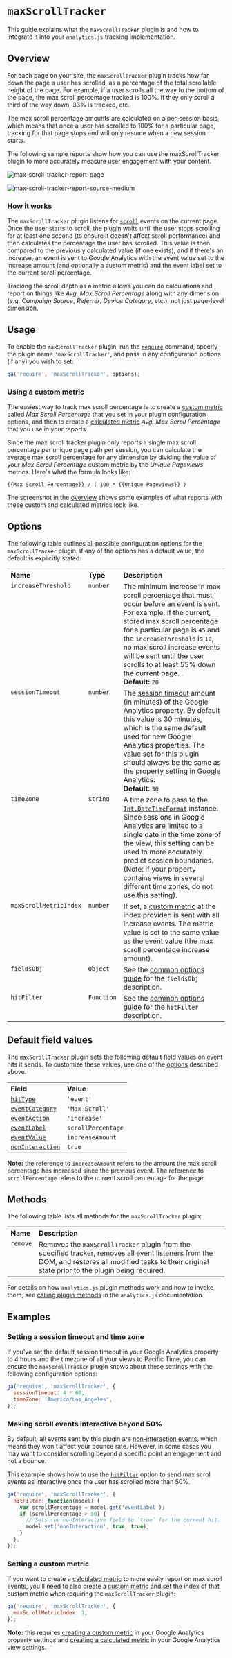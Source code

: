 # `maxScrollTracker`

This guide explains what the `maxScrollTracker` plugin is and how to integrate it into your `analytics.js` tracking implementation.

## Overview

For each page on your site, the `maxScrollTracker` plugin tracks how far down the page a user has scrolled, as a percentage of the total scrollable height of the page. For example, if a user scrolls all the way to the bottom of the page, the max scroll percentage tracked is 100%. If they only scroll a third of the way down, 33% is tracked, etc.

The max scroll percentage amounts are calculated on a per-session basis, which means that once a user has scrolled to 100% for a particular page, tracking for that page stops and will only resume when a new session starts.

The following sample reports show how you can use the maxScrollTracker plugin to more accurately measure user engagement with your content.

![max-scroll-tracker-report-page](https://cloud.githubusercontent.com/assets/326742/22217293/45fe6a26-e157-11e6-9371-7bf33bb1c812.png)

![max-scroll-tracker-report-source-medium](https://cloud.githubusercontent.com/assets/326742/22217338/770ef180-e157-11e6-99fa-8c32f37c738c.png)

### How it works

The `maxScrollTracker` plugin listens for [`scroll`](https://developer.mozilla.org/en-US/docs/Web/Events/scroll) events on the current page. Once the user starts to scroll, the plugin waits until the user stops scrolling for at least one second (to ensure it doesn't affect scroll performance) and then calculates the percentage the user has scrolled. This value is then compared to the previously calculated value (if one exists), and if there's an increase, an event is sent to Google Analytics with the event value set to the increase amount (and optionally a custom metric) and the event label set to the current scroll percentage.

Tracking the scroll depth as a metric allows you can do calculations and report on things like *Avg. Max Scroll Percentage* along with any dimension (e.g. *Campaign Source*, *Referrer*, *Device Category*, etc.), not just page-level dimension.

## Usage

To enable the `maxScrollTracker` plugin, run the [`require`](https://developers.google.com/analytics/devguides/collection/analyticsjs/using-plugins) command, specify the plugin name `'maxScrollTracker'`, and pass in any configuration options (if any) you wish to set:

```js
ga('require', 'maxScrollTracker', options);
```

### Using a custom metric

The easiest way to track max scroll percentage is to create a [custom metric](https://support.google.com/analytics/answer/2709828) called *Max Scroll Percentage* that you set in your plugin configuration options, and then to create a [calculated metric](https://support.google.com/analytics/answer/6121409) *Avg. Max Scroll Percentage* that you use in your reports.

Since the max scroll tracker plugin only reports a single max scroll percentage per unique page path per session, you can calculate the average max scroll percentage for any dimension by dividing the value of your *Max Scroll Percentage* custom metric by the *Unique Pageviews* metrics. Here's what the formula looks like:

```
{{Max Scroll Percentage}} / ( 100 * {{Unique Pageviews}} )
```

The screenshot in the [overview](#overview) shows some examples of what reports with these custom and calculated metrics look like.

## Options

The following table outlines all possible configuration options for the `maxScrollTracker` plugin. If any of the options has a default value, the default is explicitly stated:

<table>
  <tr valign="top">
    <th align="left">Name</th>
    <th align="left">Type</th>
    <th align="left">Description</th>
  </tr>
  <tr valign="top">
    <td><code>increaseThreshold</code></td>
    <td><code>number</code></td>
    <td>
      The minimum increase in max scroll percentage that must occur before an event is sent. For example, if the current, stored max scroll percentage for a particular page is <code>45</code> and the <code>increaseThreshold</code> is <code>10</code>, no max scroll increase events will be sent until the user scrolls to at least 55% down the current page.
      .<br>
      <strong>Default:</strong> <code>20</code>
  </td>
  <tr valign="top">
    <td><code>sessionTimeout</code></td>
    <td><code>number</code></td>
    <td>
      The <a href="https://support.google.com/analytics/answer/2795871">session timeout</a> amount (in minutes) of the Google Analytics property. By default this value is 30 minutes, which is the same default used for new Google Analytics properties. The value set for this plugin should always be the same as the property setting in Google Analytics.<br>
      <strong>Default:</strong> <code>30</code>
    </td>
  </tr>
  <tr valign="top">
    <td><code>timeZone</code></td>
    <td><code>string</code></td>
    <td>
      A time zone to pass to the <a href="https://developer.mozilla.org/en-US/docs/Web/JavaScript/Reference/Global_Objects/DateTimeFormat"><code>Int.DateTimeFormat</code></a> instance. Since sessions in Google Analytics are limited to a single date in the time zone of the view, this setting can be used to more accurately predict session boundaries. (Note: if your property contains views in several different time zones, do not use this setting).
    </td>
  </tr>
  <tr valign="top">
    <td><code>maxScrollMetricIndex</code></td>
    <td><code>number</code></td>
    <td>If set, a <a href="https://support.google.com/analytics/answer/2709828">custom metric</a> at the index provided is sent with all increase events. The metric value is set to the same value as the event value (the max scroll percentage increase amount).</td>
  </tr>
  <tr valign="top">
    <td><code>fieldsObj</code></td>
    <td><code>Object</code></td>
    <td>See the <a href="/docs/common-options.md#fieldsobj">common options guide</a> for the <code>fieldsObj</code> description.</td>
  </tr>
  <tr valign="top">
    <td><code>hitFilter</code></td>
    <td><code>Function</code></td>
    <td>See the <a href="/docs/common-options.md#hitfilter">common options guide</a> for the <code>hitFilter</code> description.</td>
  </tr>
</table>

## Default field values

The `maxScrollTracker` plugin sets the following default field values on event hits it sends. To customize these values, use one of the [options](#options) described above.

<table>
  <tr valign="top">
    <th align="left">Field</th>
    <th align="left">Value</th>
  </tr>
  <tr valign="top">
    <td><a href="https://developers.google.com/analytics/devguides/collection/analyticsjs/field-reference#hitType"><code>hitType</code></a></td>
    <td><code>'event'</code></td>
  </tr>
  <tr valign="top">
    <td><a href="https://developers.google.com/analytics/devguides/collection/analyticsjs/field-reference#eventCategory"><code>eventCategory</code></a></td>
    <td><code>'Max Scroll'</code></td>
  </tr>
  <tr valign="top">
    <td><a href="https://developers.google.com/analytics/devguides/collection/analyticsjs/field-reference#eventAction"><code>eventAction</code></a></td>
    <td><code>'increase'</code></td>
  </tr>
  <tr valign="top">
    <td><a href="https://developers.google.com/analytics/devguides/collection/analyticsjs/field-reference#eventLabel"><code>eventLabel</code></a></td>
    <td><code>scrollPercentage</code></td>
  </tr>
  <tr valign="top">
    <td><a href="https://developers.google.com/analytics/devguides/collection/analyticsjs/field-reference#eventValue"><code>eventValue</code></a></td>
    <td><code>increaseAmount</code></td>
  </tr>
  <tr valign="top">
    <td><a href="https://developers.google.com/analytics/devguides/collection/analyticsjs/field-reference#nonInteraction"><code>nonInteraction</code></a></td>
    <td><code>true</code></td>
  </tr>
</table>

**Note:** the reference to `increaseAmount` refers to the amount the max scroll percentage has increased since the previous event. The reference to `scrollPercentage` refers to the current scroll percentage for the page.

## Methods

The following table lists all methods for the `maxScrollTracker` plugin:

<table>
  <tr valign="top">
    <th align="left">Name</th>
    <th align="left">Description</th>
  </tr>
  <tr valign="top">
    <td><code>remove</code></td>
    <td>Removes the <code>maxScrollTracker</code> plugin from the specified tracker, removes all event listeners from the DOM, and restores all modified tasks to their original state prior to the plugin being required.</td>
  </tr>
</table>

For details on how `analytics.js` plugin methods work and how to invoke them, see [calling plugin methods](https://developers.google.com/analytics/devguides/collection/analyticsjs/using-plugins#calling_plugin_methods) in the `analytics.js` documentation.

## Examples

### Setting a session timeout and time zone

If you've set the default session timeout in your Google Analytics property to 4 hours and the timezone of all your views to Pacific Time, you can ensure the `maxScrollTracker` plugin knows about these settings with the following configuration options:

```js
ga('require', 'maxScrollTracker', {
  sessionTimeout: 4 * 60,
  timeZone: 'America/Los_Angeles',
});
```

### Making scroll events interactive beyond 50%

By default, all events sent by this plugin are [non-interaction events](https://support.google.com/analytics/answer/1033068#NonInteractionEvents), which means they won't affect your bounce rate. However, in some cases you may want to consider scrolling beyond a specific point an engagement and not a bounce.

This example shows how to use the [`hitFilter`](#options) option to send max scrol events as interactive once the user has scrolled more than 50%.

```js
ga('require', 'maxScrollTracker', {
  hitFilter: function(model) {
    var scrollPercentage = model.get('eventLabel');
    if (scrollPercentage > 50) {
      // Sets the nonInteractive field to `true` for the current hit.
      model.set('nonInteraction', true, true);
    }
  },
});
```

### Setting a custom metric

If you want to create a [calculated metric](https://support.google.com/analytics/answer/6121409) to more easily report on max scroll events, you'll need to also create a [custom metric](https://support.google.com/analytics/answer/2709828) and set the index of that custom metric when requiring the `maxScrollTracker` plugin:

```js
ga('require', 'maxScrollTracker', {
  maxScrollMetricIndex: 1,
});
```

**Note:** this requires [creating a custom metric](https://support.google.com/analytics/answer/2709829) in your Google Analytics property settings and [creating a calculated metric](https://support.google.com/analytics/answer/6121409?ref_topic=2709827#creating-calculated-metrics) in your Google Analytics view settings.

